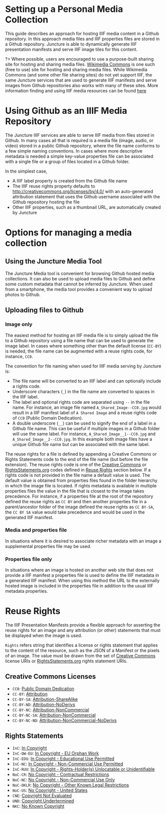 # Setting up a Personal Media Collection

This guide describes an approach for hosting IIIF media content in a Github repository.  In this approach media files and IIIF properties files are stored in a Github repository. Juncture is able to dynamically generate IIIF presentation manifests and serve IIIF image tiles for this content.

?> Where possible, users are encouraged to use a purpose-built sharing site for hosting and sharing media files.  [Wikimedia Commons](https://commons.wikimedia.org/wiki/Main_Page) is one such (free to use) site for hosting and sharing media files.  While Wikimedia Commons (and some other file sharing sites) do not yet support IIIF, the same Juncture services that are used to generate IIIF manifests and serve images from Github repositories also works with many of these sites.  More information finding and using IIIF media resources can be found [here](/resources/media)

# Using Github as an IIIF Media Repository

The Juncture IIIF services are able to serve IIIF media from files stored in Github.  In many cases all that is required is a media file (image, audio, or video) stored in a public Github repository, where the file name conforms to a few simple naming conventions.  In cases where more descriptive metadata is needed a simple key-value properties file can be associated with a single file or a group of files located in a Github folder.

In the simplest case, 

- A IIIF label property is created from the Github file name
- The IIIF reuse rights property defaults to http://creativecommons.org/licenses/by/4.0/ with an auto-generated attribution statement that uses the Github username associated with the Github repository hosting the file
- Other IIIF properties, such as a thumbnail URL, are automatically created by Juncture

# Options for managing a media collection

## Using the Juncture Media Tool

The Juncture Media tool is convenient for browsing Github hosted media collections.  It can also be used to upload media files to Github and define some custom metadata that cannot be inferred by Juncture.  When used from a smartphone, the media tool provides a convenient way to upload photos to Github.

## Uploading files to Github

### Image only

The easiest method for hosting an IIIF media file is to simply upload the file to a Github repository using a file name that can be used to generate the image label.  In cases where something other than the default license (`CC-BY`) is needed, the file name can be augmented with a reuse rights code, for instance, `CC0`.

The convention for file naming when used for IIIF media serving by Juncture is:

- The file name will be converted to an IIIF label and can optionally include a rights code.
- Underscore characters (`_`) in the file name are converted to spaces in the IIIF label.
- The label and optional rights code are separated using `--` in the file name. For instance, an image file named `A_Shared_Image--CC0.jpg` would result in a IIIF manifest label of `A Shared Image` and a reuse rights code of `CC0` (Public Domain Dedication).
- A double underscore (`__`) can be used to signify the end of a label in a Github file name.  This can be useful if multiple images in a Github folder will use the same label.  For instance, `A_Shared_Image__1--CC0.jpg` and `A_Shared_Image__2--CC0.jpg`.  In this example both image files have a unique Github file name but can be associated with the same label.

The reuse rights for a file is defined by appending a Creative Commons or Rights Statements code to the end of the file name (but before the file extension).  The reuse rights code is one of the [Creative Commons](https://creativecommons.org/licenses/) or [RightsStatements.org](https://rightsstatements.org/page/1.0/) codes defined in [Reuse Rights](#reuse-rights) section below.  If a rights code is not provided in the file name a default value is used.  The default value is obtained from properties files found in the folder hierarchy in which the image file is located.  If rights metadata is available in multiple properties files the value in the file that is closest to the image takes precedence.  For instance, if a properties file at the root of the repository defined the reuse rights as `CC BY` and then another properties file in a parent/ancestor folder of the image defined the reuse rights as `CC BY-SA`, the `CC BY SA` value would take precedence and would be used in the generated IIIF manifest.

### Media and properties file

In situations where it is desired to associate richer metadata with an image a supplemental properties file may be used.

### Properties file only

In situations where an image is hosted on another web site that does not provide a IIIF manifest a properties file is used to define the IIIF metadata in a generated IIIF manifest.  When using this method the URL to the externally hosted image is included in the properties file in addition to the usual IIIF metadata properties.

# Reuse Rights

The IIIF Presentation Manifests provide a flexible approach for asserting the reuse rights for an image and any attribution (or other) statements that must be displayed when the image is used.

`Rights` refers string that identifies a license or rights statement that applies to the content of the resource, such as the JSON of a Manifest or the pixels of an image. The value must be drawn from the set of [Creative Commons](https://creativecommons.org/licenses/) license URIs or [RightsStatements.org](https://rightsstatements.org/page/1.0/) rights statement URIs.

## Creative Commons Licenses

- `CC0`: [Public Domain Dedication](http://creativecommons.org/publicdomain/zero/1.0/)
- `CC-BY`: [Attribution](http://creativecommons.org/licenses/by/4.0/)
- `CC-BY-SA`: [Attribution-ShareAlike](http://creativecommons.org/licenses/by-sa/4.0/)
- `CC-BY-ND`: [Attribution-NoDerivs](http://creativecommons.org/licenses/by-nd/4.0/)
- `CC-BY-NC`: [Attribution-NonCommercial](http://creativecommons.org/licenses/by-nc/4.0/)
- `CC-BY-NC-SA`: [Attribution-NonCommercial](http://creativecommons.org/licenses/by-nc-sa/4.0/)
- `CC-BY-NC-ND`: [Attribution-NonCommercial-NoDerivs](http://creativecommons.org/licenses/by-nc-nd/4.0/)

## Rights Statements

- `InC`: [In Copyright](http://rightsstatements.org/vocab/InC/1.0/)
- `InC-OW-EU`: [In Copyright - EU Orphan Work](http://rightsstatements.org/vocab/InC-OW-EU/1.0/)
- `InC-EDU`: [In Copyright - Educational Use Permitted](http://rightsstatements.org/vocab/InC-EDU/1.0/)
- `InC-NC`: [In Copyright - Non-Commercial Use Permitted](http://rightsstatements.org/vocab/InC-NC/1.0/)
- `InC-RUU`: [In Copyright - Rights-Holder(s) Unlocatable or Unidentifiable](http://rightsstatements.org/vocab/InC-RUU/1.0/)
- `NoC-CR`: [No Copyright - Contractual Restrictions](http://rightsstatements.org/vocab/NoC-CR/1.0/)
- `NoC-NC`: [No Copyright - Non-Commercial Use Only](http://rightsstatements.org/vocab/NoC-NC/1.0/)
- `NoC-OKLR`: [No Copyright - Other Known Legal Restrictions](http://rightsstatements.org/vocab/NoC-OKLR/1.0/)
- `NoC-US`: [No Copyright - United States](http://rightsstatements.org/vocab/NoC-US/1.0/)
- `CNE`: [Copyright Not Evaluated](http://rightsstatements.org/vocab/CNE/1.0/)
- `UND`: [Copyright Undertermined](http://rightsstatements.org/vocab/UND/1.0/)
- `NKC`: [No Known Copyright](http://rightsstatements.org/vocab/NKC/1.0/)
